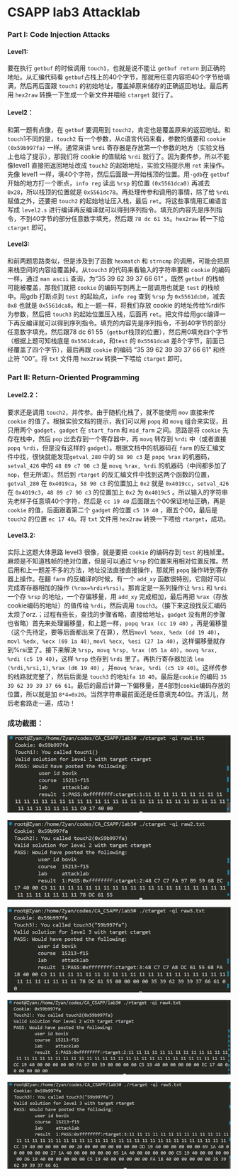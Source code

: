 # CSAPP lab3 Attacklab

### **Part I: Code Injection Attacks**

#### **Level1:**

要在执行 `getbuf` 的时候调用 `touch1`，也就是说不能让 `getbuf return` 到正确的地址。从汇编代码看 `getbuf`占栈上的40个字节，那就用任意内容把40个字节给填满，然后再后面跟 `touch1` 的初始地址，覆盖掉原来储存的正确返回地址。最后再用 `hex2raw` 转换一下生成一个新文件并喂给 `ctarget` 就行了。

#### Level2：

和第一题有点像，在 `getbuf` 要调用到 `touch2`，肯定也是覆盖原来的返回地址。和 `touch`1不同的是，`touch2` 有一个参数，从c语言代码来看，参数的值要和 `cookie (0x59b997fa)` 一样。通常来讲 `%rdi` 寄存器是存放第一个参数的地方（实验文档上也给了提示），那我们将 cookie 的值赋给 `%rdi` 就行了。因为要传参，所以不能像level1 直接把返回地址改成 `touch2` 的起始地址，实验文档提示用 `ret` 来操作。先像 level1 一样，填40个字符，然后后面跟一开始栈顶的位置。用`·gdb`在 `getbuf` 开始的地方打一个断点，`info reg` 读出 `%rsp` 的位置 `(0x5561dca0)` 再减去 `0x28`，所以栈顶的位置就是 `0x5561dc78`。再处理传参和调用的事情，除了给 `%rdi` 赋值之外，还要把 `touch2` 的起始地址压入栈，最后 `ret`。将这些事情用汇编语言写成 `level2.s` 进行编译再反编译就可以得到序列指令。填充的内容先是序列指令，不到40字节的部分任意数字填充，然后跟 `78 dc 61 55`。`hex2raw` 转一下给 `ctarget` 即可。

#### **Level3:** 

和前两题思路类似，但是涉及到了函数 `hexmatch` 和 `strncmp` 的调用，可能会把原来栈空间的内容给覆盖掉。从`touch3` 的代码来看输入的字符串要和 `cookie` 的编码一样，通过 `man ascii` 查询，为“35 39 62 39 37 66 61“ 。既然 `getbuf` 的栈帧可能被覆盖，那我们就把 `cookie` 的编码写到再上一层调用也就是 `test` 的栈帧中。用gdb 打断点到 `test` 的起始点，`info reg` 查到 `%rsp` 为 `0x5561dcb0`，减去 `0x8` 也就是 `0x5561dca8`。和上一题一样，将我们存放 cookie 的地址传给%rdi作为参数，然后把 `touch3` 的起始位置压入栈，后面再 `ret`。把文件给用gcc编译一下再反编译就可以得到序列指令。填充的内容先是序列指令，不到40字节的部分任意数字填充，然后跟78 dc 61 55（`getbuf`栈顶的位置），然后用0填充四个字节（根据上题可知栈底是 `0x5561dca0`，和`test` 的 `0x5561dca8` 差8个字节，前面已经覆盖了四个字节），最后再跟 `cookie` 的编码 “35 39 62 39 39 37 66 61” 和终止符 “00”。将 `txt` 文件用 `hex2raw` 转换一下喂给 `ctarget` 即可。



### **Part II: Return-Oriented Programming**

#### **Level2.2**：

要求还是调用 `touch2`，并传参。由于随机化栈了，就不能使用 `mov` 直接来传 `cookie` 的值了。根据实验文档的提示，我们可以用 `popq` 和 `movq` 组合来实现，且只用两个 `gadget`，`gadget` 在 `start_farm` 和 `mid_farm` 之间。思路是将 `cookie` 先存在栈中，然后 `pop` 出去存到一个寄存器中，再 `movq` 转存到 `%rdi` 中（或者直接`popq %rdi`，但是没有这样的 `gadget`）。根据文档中的机器码在 `farm` 的反汇编文件中找，很快就能发现`getval_280` 中的 `58 90 c3` 是 `popq %rax` 的机器码，`setval_426` 中的 `48 89 c7 90 c3` 是 `movq %rax, %rdi` 的机器码（中间都多加了 `nop`，但无所谓）。然后到 `rtarget` 的反汇编文件中找到这两个函数的位置，`getval_280` 在 `0x4019ca`，`58 90 c3` 的位置加上 `0x2` 就是 `0x4019cc`，`setval_426` 在 `0x4019c3`，`48 89 c7 90 c3` 的位置加上 `0x2` 为 `0x4019c5` 。所以输入的字符串先老样子任意填40个字符，然后是 `cc 19 40` 后面跟五个00保证地址正确，再是 `cookie` 的值，后面跟着第二个 `gadget` 的位置 `c5 19 40` ，跟五个00，最后是 `touch2` 的位置 `ec 17 40`。将 `txt` 文件用 `hex2raw` 转换一下喂给 `rtarget`，成功。

#### **Level3.2:** 

实际上这题大体思路 level3 很像，就是要把 `cookie` 的编码存到 `test` 的栈帧里。麻烦是不知道栈帧的绝对位置，但是可以通过 `%rsp` 的位置来用相对位置反推。然后用和上一题差不多的方法，地址没法直接直接操作，那就用 `popq` 操作转到寄存器上操作。在翻 `farm` 的反编译的时候，有一个 `add_xy` 函数很特别，它刚好可以完成寄存器相加的操作 `(%rax=%rdi+%rsi)`。那肯定是一系列操作让 `%rsi` 和 `%rdi` 一个存 `%rsp` 的地址，一个存偏移量，用 `add_xy` 完成相加，最后再把 `%rax`（存放cookie编码的地址）的值传给 `%rdi`，然后调用 `touch3`。（接下来这段找反汇编码太烦了orz.；过程有些长，查找的步骤省略，直接给地址，`gadget` 没有用的步骤也省略）首先来处理偏移量，和上题一样，`popq %rax (cc 19 40)` ，再是偏移量（这个先待定，要等后面都出来了在算），然后`movl %eax, %edx (dd 19 40)`，`movl %edx, %ecx (69 1a 40)`,  `movl %ecx, %esi (27 1a 40)`，这样偏移量就存到%rsi里了。接下来解决 `%rsp`，`movq %rsp, %rax (05 1a 40)`，`movq %rax, %rdi (c5 19 40)`，这样 `%rsp` 也存到 `%rdi` 里了。再执行寄存器加法 `lea (%rdi,%rsi,1)`, `%rax (d6 19 40)` ，并`movq %rax, %rdi (c5 19 40)`。这样传参的线路就完整了，然后后面是 `touch3` 的地址`fa 18 40`，最后是`cookie` 的编码 `35 39 62 39 39 37 66 61`。最后的最后计算一下偏移量，差4部到`cookie`编码存放的位置，所以就是加 `8*4=0x20`。当然字符串最前面还是任意填充40位。齐活儿，然后老套路走一遍，成功！



### **成功截图：**

![image1](.\pictures\image1.png)

![image2](.\pictures\image2.png)

![image3](.\pictures\image3.png)

![image4](.\pictures\image4.png)

![image5](.\pictures\image5.png)